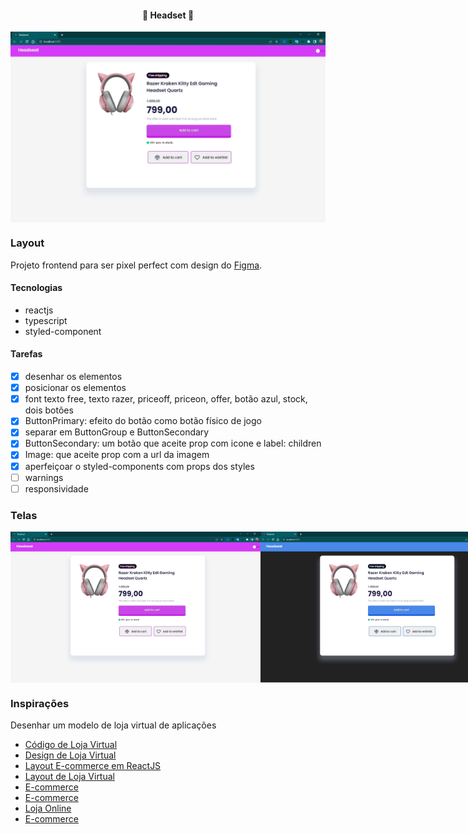 <h4 align="center"> 
	🚧 Headset 🚀
</h4>

<p align="center" style="display: flex; align-items: flex-start; justify-content: center;">
  <img alt="headset" title="#headset" src="./.github/light.jpg">
</p>   

### Layout

Projeto frontend para ser pixel perfect com design do [Figma](https://www.figma.com/file/19O5HFND66vzRlnpBUhWxB/day_1575?node-id=1%3A2&t=sxI085QLRtlRNj0T-0). 

#### Tecnologias

- reactjs
- typescript 
- styled-component

#### Tarefas

- [x] desenhar os elementos
- [x] posicionar os elementos
- [x] font texto free, texto razer, priceoff, priceon, offer, botão azul, stock, dois botões
- [x] ButtonPrimary: efeito do botão como botão físico de jogo
- [x] separar em ButtonGroup e ButtonSecondary
- [x] ButtonSecondary: um botão que aceite prop com icone e label: children
- [x] Image: que aceite prop com a url da imagem 
- [x] aperfeiçoar o styled-components com props dos styles 
- [ ] warnings
- [ ] responsividade

### Telas

<p align="left" style="display: flex; align-items: flex-start; justify-content: left;">
  <img alt="headset" title="#headset" src="./.github/light.jpg" width="400px">
  <img alt="headset" title="#headset" src="./.github/dark.jpg" width="400px"> 
</p>

### Inspirações

Desenhar um modelo de loja virtual de aplicações

- [Código de Loja Virtual](https://github.com/LeonardoCamargo31/loja-virtual) 
- [Design de Loja Virtual](https://morioh.com/p/09ec4bc619bf)  
- [Layout E-commerce em ReactJS](https://reactjsexample.com/create-an-e-commerce-site-with-react-js/amp/)  
- [Layout de Loja Virtual](https://www.luiztools.com.br/obrigado/)  
- [E-commerce](https://joaogsdc.medium.com/react-criando-ecommerce-marketplace-1-parte-d318bcd0f4c8)   
- [E-commerce](https://github.com/martins-rafael/launchstore#instala%C3%A7%C3%A3o-e-uso)   
- [Loja Online](https://www.alura.com.br/curso-online-loja-online-shopify)   
- [E-commerce](https://hotmart.com/pt-br/marketplace/produtos/criando-um-ecommerce-do-zero-com-nodejs-react-e-mongodb/W10551234Y)  
